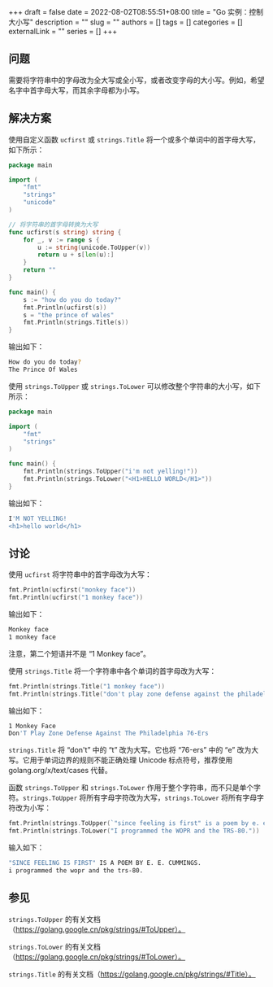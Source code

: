 +++ 
draft = false
date = 2022-08-02T08:55:51+08:00
title = "Go 实例：控制大小写"
description = ""
slug = ""
authors = []
tags = []
categories = []
externalLink = ""
series = []
+++

## 问题

需要将字符串中的字母改为全大写或全小写，或者改变字母的大小写。例如，希望名字中首字母大写，而其余字母都为小写。

## 解决方案

使用自定义函数 `ucfirst` 或 `strings.Title` 将一个或多个单词中的首字母大写，如下所示：

```go
package main

import (
	"fmt"
	"strings"
	"unicode"
)

// 将字符串的首字母转换为大写
func ucfirst(s string) string {
	for _, v := range s {
		u := string(unicode.ToUpper(v))
		return u + s[len(u):]
	}
	return ""
}

func main() {
	s := "how do you do today?"
	fmt.Println(ucfirst(s))
	s = "the prince of wales"
	fmt.Println(strings.Title(s))
}
```

输出如下：

```bash
How do you do today?
The Prince Of Wales
```

使用 `strings.ToUpper` 或 `strings.ToLower` 可以修改整个字符串的大小写，如下所示：

```go
package main

import (
	"fmt"
	"strings"
)

func main() {
	fmt.Println(strings.ToUpper("i'm not yelling!"))
	fmt.Println(strings.ToLower("<H1>HELLO WORLD</H1>"))
}
```

输出如下：

```bash
I'M NOT YELLING!
<h1>hello world</h1>
```

## 讨论

使用 `ucfirst` 将字符串中的首字母改为大写：

```go
fmt.Println(ucfirst("monkey face"))
fmt.Println(ucfirst("1 monkey face"))
```

输出如下：

```bash
Monkey face
1 monkey face
```

注意，第二个短语并不是 “1 Monkey face”。

使用 `strings.Title` 将一个字符串中各个单词的首字母改为大写：

```go
fmt.Println(strings.Title("1 monkey face"))
fmt.Println(strings.Title("don't play zone defense against the philadelphia 76-ers"))
```

输出如下：

```bash
1 Monkey Face
Don'T Play Zone Defense Against The Philadelphia 76-Ers
```

`strings.Title` 将 “don't” 中的 “t” 改为大写。它也将 “76-ers” 中的 “e” 改为大写。它用于单词边界的规则不能正确处理 Unicode 标点符号，推荐使用 golang.org/x/text/cases 代替。

函数 `strings.ToUpper` 和 `strings.ToLower` 作用于整个字符串，而不只是单个字符。`strings.ToUpper` 将所有字母字符改为大写，`strings.ToLower` 将所有字母字符改为小写：

```go
fmt.Println(strings.ToUpper(`"since feeling is first" is a poem by e. e. cummings.`))
fmt.Println(strings.ToLower("I programmed the WOPR and the TRS-80."))
```

输入如下：

```bash
"SINCE FEELING IS FIRST" IS A POEM BY E. E. CUMMINGS.
i programmed the wopr and the trs-80.
```

## 参见

`strings.ToUpper` 的有关文档（https://golang.google.cn/pkg/strings/#ToUpper）。

`strings.ToLower` 的有关文档（https://golang.google.cn/pkg/strings/#ToLower）。

`strings.Title` 的有关文档（https://golang.google.cn/pkg/strings/#Title）。